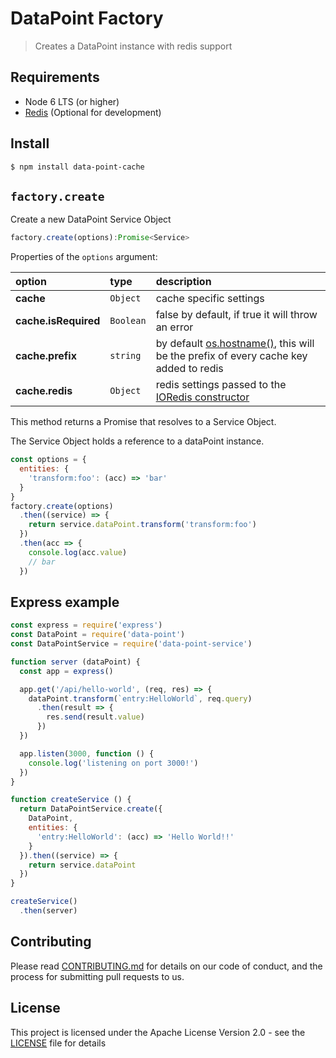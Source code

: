 # DataPoint Factory

> Creates a DataPoint instance with redis support

## Requirements

- Node 6 LTS (or higher)
- [Redis](https://redis.io/) (Optional for development)

## Install

```bash
$ npm install data-point-cache
```

## `factory.create`

Create a new DataPoint Service Object


```js
factory.create(options):Promise<Service>
```

Properties of the `options` argument:

| option | type | description |
|:---|:---|:---|
| **cache** | `Object` | cache specific settings |
| **cache.isRequired** | `Boolean` | false by default, if true it will throw an error |
| **cache.prefix** | `string` | by default [os.hostname()](https://nodejs.org/api/os.html#os_os_hostname), this will be the prefix of every cache key added to redis |
| **cache.redis** | `Object` | redis settings passed to the [IORedis constructor](https://github.com/luin/ioredis/blob/master/API.md#new-redisport-host-options) |

This method returns a Promise that resolves to a Service Object. 

The Service Object holds a reference to a dataPoint instance. 

```js
const options = {
  entities: {
    'transform:foo': (acc) => 'bar'
  }
}
factory.create(options)
  .then((service) => {
    return service.dataPoint.transform('transform:foo')
  })
  .then(acc => {
    console.log(acc.value)
    // bar
  })
```

## Express example

```js
const express = require('express')
const DataPoint = require('data-point')
const DataPointService = require('data-point-service')

function server (dataPoint) {
  const app = express()

  app.get('/api/hello-world', (req, res) => {
    dataPoint.transform(`entry:HelloWorld`, req.query)
      .then(result => {
        res.send(result.value)
      })
  })

  app.listen(3000, function () {
    console.log('listening on port 3000!')
  })
}

function createService () {
  return DataPointService.create({
    DataPoint,
    entities: {
      'entry:HelloWorld': (acc) => 'Hello World!!'
    }
  }).then((service) => {
    return service.dataPoint
  })
}

createService()
  .then(server)
```

## <a name="contributing">Contributing</a>

Please read [CONTRIBUTING.md](../../CONTRIBUTING.md) for details on our code of conduct, and the process for submitting pull requests to us.

## <a name="license">License</a>

This project is licensed under the  Apache License Version 2.0 - see the [LICENSE](LICENSE) file for details
